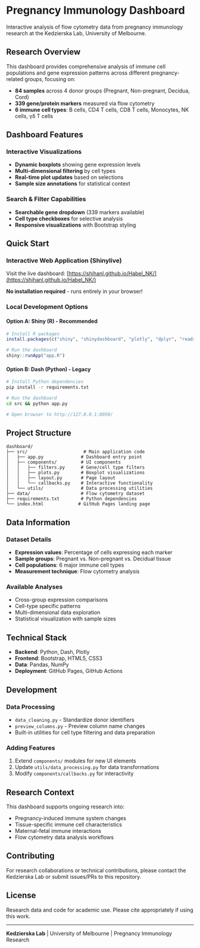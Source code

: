 # Pregnancy Immunology Dashboard

Interactive analysis of flow cytometry data from pregnancy immunology research at the Kedzierska Lab, University of Melbourne.

## Research Overview

This dashboard provides comprehensive analysis of immune cell populations and gene expression patterns across different pregnancy-related groups, focusing on:

- **84 samples** across 4 donor groups (Pregnant, Non-pregnant, Decidua, Cord)
- **339 gene/protein markers** measured via flow cytometry
- **6 immune cell types**: B cells, CD4 T cells, CD8 T cells, Monocytes, NK cells, γδ T cells

## Dashboard Features

### Interactive Visualizations
- **Dynamic boxplots** showing gene expression levels
- **Multi-dimensional filtering** by cell types
- **Real-time plot updates** based on selections
- **Sample size annotations** for statistical context

### Search & Filter Capabilities
- **Searchable gene dropdown** (339 markers available)
- **Cell type checkboxes** for selective analysis
- **Responsive visualizations** with Bootstrap styling

## Quick Start

### Interactive Web Application (Shinylive)
Visit the live dashboard: [https://shihanl.github.io/Habel_NK/](https://shihanl.github.io/Habel_NK/)

**No installation required** - runs entirely in your browser!

### Local Development Options

#### Option A: Shiny (R) - Recommended
```r
# Install R packages
install.packages(c("shiny", "shinydashboard", "plotly", "dplyr", "readr"))

# Run the dashboard
shiny::runApp("app.R")
```

#### Option B: Dash (Python) - Legacy
```bash
# Install Python dependencies
pip install -r requirements.txt

# Run the dashboard
cd src && python app.py

# Open browser to http://127.0.0.1:8050/
```

## Project Structure

```
dashboard/
├── src/                     # Main application code
│   ├── app.py              # Dashboard entry point
│   ├── components/         # UI components
│   │   ├── filters.py      # Gene/cell type filters
│   │   ├── plots.py        # Boxplot visualizations
│   │   ├── layout.py       # Page layout
│   │   └── callbacks.py    # Interactive functionality
│   └── utils/              # Data processing utilities
├── data/                   # Flow cytometry dataset
├── requirements.txt        # Python dependencies
└── index.html             # GitHub Pages landing page
```

## Data Information

### Dataset Details
- **Expression values**: Percentage of cells expressing each marker
- **Sample groups**: Pregnant vs. Non-pregnant vs. Decidual tissue
- **Cell populations**: 6 major immune cell types
- **Measurement technique**: Flow cytometry analysis

### Available Analyses
- Cross-group expression comparisons
- Cell-type specific patterns
- Multi-dimensional data exploration
- Statistical visualization with sample sizes

## Technical Stack

- **Backend**: Python, Dash, Plotly
- **Frontend**: Bootstrap, HTML5, CSS3
- **Data**: Pandas, NumPy
- **Deployment**: GitHub Pages, GitHub Actions

## Development

### Data Processing
- `data_cleaning.py` - Standardize donor identifiers
- `preview_columns.py` - Preview column name changes
- Built-in utilities for cell type filtering and data preparation

### Adding Features
1. Extend `components/` modules for new UI elements
2. Update `utils/data_processing.py` for data transformations
3. Modify `components/callbacks.py` for interactivity

## Research Context

This dashboard supports ongoing research into:
- Pregnancy-induced immune system changes
- Tissue-specific immune cell characteristics
- Maternal-fetal immune interactions
- Flow cytometry data analysis workflows

## Contributing

For research collaborations or technical contributions, please contact the Kedzierska Lab or submit issues/PRs to this repository.

## License

Research data and code for academic use. Please cite appropriately if using this work.

---

**Kedzierska Lab** | University of Melbourne | Pregnancy Immunology Research